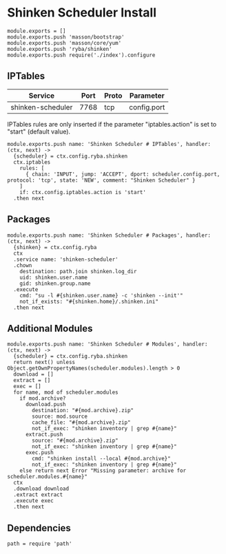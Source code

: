 
# Shinken Scheduler Install

    module.exports = []
    module.exports.push 'masson/bootstrap'
    module.exports.push 'masson/core/yum'
    module.exports.push 'ryba/shinken'
    module.exports.push require('./index').configure

## IPTables

| Service           | Port  | Proto | Parameter       |
|-------------------|-------|-------|-----------------|
| shinken-scheduler | 7768  |  tcp  |   config.port   |

IPTables rules are only inserted if the parameter "iptables.action" is set to
"start" (default value).

    module.exports.push name: 'Shinken Scheduler # IPTables', handler: (ctx, next) ->
      {scheduler} = ctx.config.ryba.shinken
      ctx.iptables
        rules: [
          { chain: 'INPUT', jump: 'ACCEPT', dport: scheduler.config.port, protocol: 'tcp', state: 'NEW', comment: "Shinken Scheduler" }
        ]
        if: ctx.config.iptables.action is 'start'
      .then next

## Packages

    module.exports.push name: 'Shinken Scheduler # Packages', handler: (ctx, next) ->
      {shinken} = ctx.config.ryba
      ctx
      .service name: 'shinken-scheduler'
      .chown
        destination: path.join shinken.log_dir
        uid: shinken.user.name
        gid: shinken.group.name
      .execute
        cmd: "su -l #{shinken.user.name} -c 'shinken --init'"
        not_if_exists: "#{shinken.home}/.shinken.ini"
      .then next

## Additional Modules

    module.exports.push name: 'Shinken Scheduler # Modules', handler: (ctx, next) ->
      {scheduler} = ctx.config.ryba.shinken
      return next() unless Object.getOwnPropertyNames(scheduler.modules).length > 0
      download = []
      extract = []
      exec = []
      for name, mod of scheduler.modules
        if mod.archive?
          download.push
            destination: "#{mod.archive}.zip"
            source: mod.source
            cache_file: "#{mod.archive}.zip"
            not_if_exec: "shinken inventory | grep #{name}"
          extract.push
            source: "#{mod.archive}.zip"
            not_if_exec: "shinken inventory | grep #{name}"
          exec.push
            cmd: "shinken install --local #{mod.archive}"
            not_if_exec: "shinken inventory | grep #{name}"
        else return next Error "Missing parameter: archive for scheduler.modules.#{name}"
      ctx
      .download download
      .extract extract
      .execute exec
      .then next

## Dependencies

    path = require 'path'
